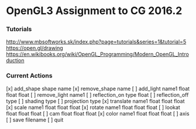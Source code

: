 # OpenGL3 Assignment to CG 2016.2

### Tutorials

http://www.mbsoftworks.sk/index.php?page=tutorials&series=1&tutorial=5
https://open.gl/drawing
https://en.wikibooks.org/wiki/OpenGL_Programming/Modern_OpenGL_Introduction


### Current Actions
[x] add_shape shape name
[x] remove_shape name
[ ] add_light name1 float float float 
[ ] remove_light name1
[ ] reflection_on type float
[ ] reflection_off type
[ ] shading type
[ ] projection type
[x] translate name1 float float float
[x] scale name1 float float float
[x] rotate name1 float float float
[ ] lookat float float float
[ ] cam float float float
[x] color name1 float float float
[ ] axis
[ ] save filename
[ ] quit

